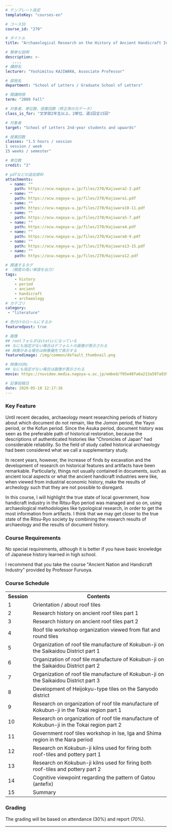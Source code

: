 ```yaml
---
# テンプレート指定
templateKey: "courses-en"

# コースID
course_id: "270"

# タイトル
title: "Archaeological Research on the History of Ancient Handicraft Industries --about the roof tiles of Kokubun ji (provincial temples)--"

# 簡単な説明
description: >-
   ....
# 講師名
lecturer: "Yoshimitsu KAJIWARA, Associate Professor"

# 部局名
department: "School of Letters / Graduate School of Letters"

# 開講時限
term: "2009	Fall"

# 対象者、単位数、授業回数（修正用の元データ）
class_is_for: "文学部2年生以上、2単位、週1回全15回"

# 対象者
target: "School of Letters 2nd-year students and upwards"

# 授業回数
classes: "1.5 hours / session
1 session / week
15 weeks / semester"

# 単位数
credit: "2"

# pdfなどの追加資料
attachments:
  - name: "" 
    path: https://ocw.nagoya-u.jp/files/270/Kajiwara2-3.pdf
  - name: "" 
    path: https://ocw.nagoya-u.jp/files/270/Kajiwara1.pdf
  - name: "" 
    path: https://ocw.nagoya-u.jp/files/270/Kajiwara10-11.pdf
  - name: "" 
    path: https://ocw.nagoya-u.jp/files/270/Kajiwara5-7.pdf
  - name: "" 
    path: https://ocw.nagoya-u.jp/files/270/Kajiwara4.pdf
  - name: "" 
    path: https://ocw.nagoya-u.jp/files/270/Kajiwara8-9.pdf
  - name: "" 
    path: https://ocw.nagoya-u.jp/files/270/Kajiwara13-15.pdf
  - name: "" 
    path: https://ocw.nagoya-u.jp/files/270/Kajiwara12.pdf

# 関連するタグ
# （頻度の高い単語を出力）
tags:
    - history
    - period
    - ancient
    - handicraft
    - archaeology
# カテゴリ
category:
 - "literature"

# 色付けのロールにするか
featuredpost: true

# 画像
## rootフォルダはstaticになっている
## なにも指定がない場合はデフォルトの画像が表示される
## 映像がある場合は映像優先で表示する
featuredimage: /img/common/default_thumbnail.png

# 映像のURL
## なにも指定がない場合は画像が表示される
movie: https://nuvideo.media.nagoya-u.ac.jp/embed/f95e48fa6a213a597a939ec9f16b06a450da753f

# 記事投稿日
date: 2020-05-10 12:17:16
---
```


### Key Feature

Until recent decades, archaeology meant researching periods of history about which document do not remain, like the Jomon period, the Yayoi period, or the Kofun period. Since the Asuka period, document history was seen as the preferable path of historical restoration, because the descriptions of authenticated histories like "Chronicles of Japan" had considerable reliability. So the field of study called historical archaeology had been considered what we call a supplementary study.

In recent years, however, the increase of finds by excavation and the development of research on historical features and artifacts have been remarkable. Particularly, things not usually contained in documents, such as ancient local aspects or what the ancient handicraft industries were like, when viewed from industrial economic history, make the results of archeology such that they are not possible to disregard.

In this course, I will highlight the true state of local government, how handicraft industry in the Ritsu-Ryo period was managed and so on, using archaeological methodologies like typological research, in order to get the most information from artifacts. I think that we may get closer to the true state of the Ritsu-Ryo society by combining the research results of archaeology and the results of document history.

### Course Requirements

No special requirements, although it is better if you have basic knowledge of Japanese history learned in high school.

I recommend that you take the course "Ancient Nation and Handicraft Industry" provided by Professor Furuoya.

<h3>Course Schedule</h3>
<table class="basic" width="455">
<tr>
<th class="center">Session</th>
<th class="center">Contents</th>
</tr>
<tr>
<td class="center">1</td>
<td>Orientation / about roof tiles</td>
</tr>
<tr>
<td class="center">2</td>
<td>Research history on ancient roof tiles part 1</td>
</tr>
<tr>
<td class="center">3</td>
<td>Research history on ancient roof tiles part 2</td>
</tr>
<tr>
<td class="center">4</td>
<td>Roof tile workshop organization viewed from flat and round tiles</td>
</tr>
<tr>
<td class="center">5</td>
<td>Organization of roof tile manufacture of Kokubun-ji on the Saikaidou District part 1</td>
</tr>
<tr>
<td class="center">6</td>
<td>Organization of roof tile manufacture of Kokubun-ji on the Saikaidou District part 2</td>
</tr>
<tr>
<td class="center">7</td>
<td>Organization of roof tile manufacture of Kokubun-ji on the Saikaidou District part 3</td>
</tr>
<tr>
<td class="center">8</td>
<td>Development of Heijokyu-type tiles on the Sanyodo district</td>
</tr>
<tr>
<td class="center">9</td>
<td>Research on organization of roof tile manufacture of Kokubun-ji in the Tokai region part 1</td>
</tr>
<tr>
<td class="center">10</td>
<td>Research on organization of roof tile manufacture of Kokubun-ji in the Tokai region part 2</td>
</tr>
<tr>
<td class="center">11</td>
<td>Government roof tiles workshop in Ise, Iga and Shima region in the Nara period</td>
</tr>
<tr>
<td class="center">12</td>
<td>Research on Kokubun-ji kilns used for firing both roof-tiles and pottery part 1</td>
</tr>
<tr>
<td class="center">13</td>
<td>Research on Kokubun-ji kilns used for firing both roof-tiles and pottery part 2</td>
</tr>
<tr>
<td class="center">14</td>
<td>Cognitive viewpoint regarding the pattern of Gatou (antefix)</td>
</tr>
<tr>
<td class="center">15</td>
<td>Summary</td>
</tr>
</table>

### Grading

The grading will be based on attendance (30%) and report (70%).

---
